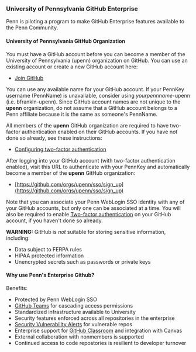 ### University of Pennsylvania GitHub Enterprise

Penn is piloting a program to make GitHub Enterprise features available to the Penn Community.

#### University of Pennsylvania GitHub Organization

You must have a GitHub account before you can become a member of the University of Pennsylvania (upenn) organization on GitHub. You can use an existing account or create a new GitHub account here:

* [Join GitHub](https://github.com/join)

You can use any available name for your GitHub account. If your PennKey username (PennName) is unavailable, consider using *yourpennname*-upenn (i.e. bfrankln-upenn). Since GitHub account names are not unique to the **upenn** organization, do not assume that a GitHub account belongs to a Penn affiliate because it is the same as someone's PennName.

All members of the **upenn** GitHub organization are required to have two-factor authentication enabled on their GitHub accounts. If you have not done so already, see these instructions:

* [Configuring two-factor authentication](https://docs.github.com/en/free-pro-team@latest/github/authenticating-to-github/configuring-two-factor-authentication)

After logging into your GitHub account (with two-factor authentication enabled), visit this URL to authenticate with your PennKey and automatically become a member of the **upenn** GitHub organization:

* [https://github.com/orgs/upenn/sso/sign_up](https://github.com/orgs/upenn/sso/sign_up)

Note that you can associate your Penn WebLogin SSO identity with any of your GitHub accounts, but only one can be associated at a time. You will also be required to enable [Two-factor authentication](https://docs.github.com/en/free-pro-team@latest/github/authenticating-to-github/accessing-github-using-two-factor-authentication) on your GitHub account, if you haven't done so already.

**WARNING:** GitHub is *not* suitable for storing sensitive information, including:

* Data subject to FERPA rules
* HIPAA protected information
* Unencrypted secrets such as passwords or private keys

#### Why use Penn's Enterprise Github?

Benefits:

* Protected by Penn WebLogin SSO
* [GitHub Teams](https://docs.github.com/en/free-pro-team@latest/github/setting-up-and-managing-organizations-and-teams/about-teams) for cascading access permissions
* Standardized infrastructure available to University
* Security features enforced across all repositories in the enterprise
* [Security Vulnerability Alerts](https://docs.github.com/en/free-pro-team@latest/github/managing-security-vulnerabilities/about-alerts-for-vulnerable-dependencies) for vulnerable repos
* Enterprise support for [GitHub Classroom](https://docs.github.com/en/free-pro-team@latest/education/manage-coursework-with-github-classroom/basics-of-setting-up-github-classroom) and integration with Canvas
* External collaboration with nonmembers is supported
* Continued access to code repostories is resilient to developer turnover

